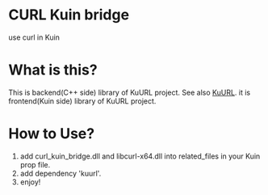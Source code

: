 # CURL Kuin bridge
use curl in Kuin

# What is this?

This is backend(C++ side) library of KuURL project. See also [KuURL](https://github.com/pinfort/kuurl). it is frontend(Kuin side) library of KuURL project.

# How to Use?

1. add curl_kuin_bridge.dll and libcurl-x64.dll into related_files in your Kuin prop file.
1. add dependency 'kuurl'.
1. enjoy!
